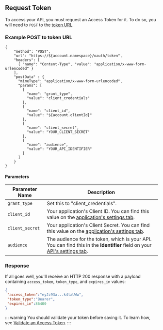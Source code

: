 ## Request Token

 To access your API, you must request an Access Token for it. To do so, you will need to `POST` to the [token URL](https://auth0.com/docs/api/authentication#client-credentials).
 
### Example POST to token URL

```har
{
    "method": "POST",
    "url": "https://${account.namespace}/oauth/token",
    "headers": [
      { "name": "Content-Type", "value": "application/x-www-form-urlencoded" }
    ],
    "postData" : {
      "mimeType": "application/x-www-form-urlencoded",
      "params": [
        {
          "name": "grant_type",
          "value": "client_credentials"
        },
        {
          "name": "client_id",
          "value": "${account.clientId}"
        },
        {
          "name": "client_secret",
          "value": "YOUR_CLIENT_SECRET"
        },
        {
          "name": "audience",
          "value": "YOUR_API_IDENTIFIER"
        }
      ]
    }
}
```

#### Parameters
 
| Parameter Name  | Description |
|-----------------|-------------|
| `grant_type`    | Set this to "client_credentials". |
| `client_id`     | Your application's Client ID. You can find this value on the [application's settings tab](${manage_url}/#/applications). |
| `client_secret` | Your application's Client Secret. You can find this value on the [application's settings tab](${manage_url}/#/applications). |
| `audience`      | The audience for the token, which is your API. You can find this in the **Identifier** field on your [API's settings tab](${manage_url}/#/apis). |


### Response

 If all goes well, you'll receive an HTTP 200 response with a payload containing `access_token`, `token_type`, and `expires_in` values:
 
 ```json
{
  "access_token":"eyJz93a...k4laUWw",
  "token_type":"Bearer",
  "expires_in":86400
}
```


::: warning
You should validate your token before saving it. To learn how, see [Validate an Access Token](/tokens/guides/access-token/validate-access-token).
:::


